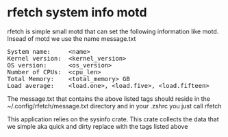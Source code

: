 # rfetch system info motd
rfetch is simple small motd that can set the following information like motd.
Insead of motd we use the name message.txt

<pre>
System name:     &lt;name&gt; 
Kernel version:  &lt;kernel_version&gt;
OS version:      &lt;os_version&gt; 
Number of CPUs:  &lt;cpu_len&gt;
Total Memory:    &lt;total_memory&gt; GB
Load average:    &lt;load.one&gt;, &lt;load.five&gt;, &lt;load.fifteen&gt;
</pre>

The message.txt that contains the above listed tags should reside in the ~/.config/rfetch/message.txt directory
and in your .zshrc you just call rfetch

This application relies on the sysinfo crate. This crate collects the data that we simple aka quick and dirty replace with the tags listed above